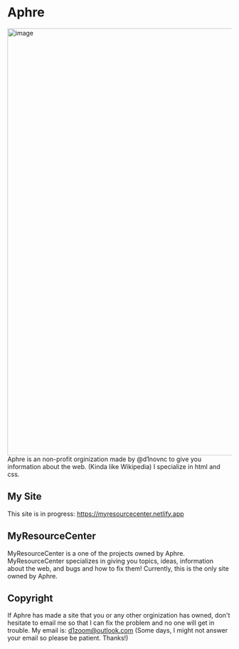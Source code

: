 # Aphre
<img width="960" alt="image" src="https://www.google.com/url?sa=i&url=https%3A%2F%2Flovepik.com%2Fimage-610378650%2Fcool-lightning-blue-purple-letter-a.html&psig=AOvVaw00AVXmBmRJNukj2V-zxDu2&ust=1705527367610000&source=images&cd=vfe&ved=0CBMQjRxqFwoTCMjs0dnu4oMDFQAAAAAdAAAAABAE">
Aphre is an non-profit orginization made by @d1novnc to give you information about the web. (Kinda like Wikipedia) I specialize in html and css.

## My Site
This site is in progress: https://myresourcecenter.netlify.app

## MyResourceCenter
MyResourceCenter is a one of the projects owned by Aphre. MyResourceCenter specializes in giving you topics, ideas, information about the web, and bugs and how to fix them! Currently,
this is the only site owned by Aphre.

## Copyright
If Aphre has made a site that you or any other orginization has owned, don't hesitate to email me so that I can fix the problem and no one will get in trouble.
My email is: d1zoom@outlook.com (Some days, I might not answer your email so please be patient. Thanks!)

